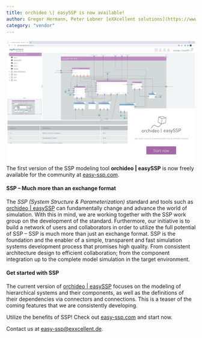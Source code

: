```yaml
---
title: orchideo \| easySSP is now available! 
author: Gregor Hermann, Peter Lobner [eXXcellent solutions](https://www.exxcellent.de/)
category: "vendor"
---
```

![alt text](easySSP-screenshot.png 'orchideo \| easySSP is available now')
The first version of the SSP modeling tool **orchideo \| easySSP** is now freely available for the community at [easy-ssp.com](https://easy-ssp.com). 

#### SSP – Much more than an exchange format

The *SSP (System Structure & Parameterization)* standard and tools such as [orchideo | easySSP](https://easy-ssp.com) can fundamentally change and advance the world of simulation. With this in mind, we are working together with the SSP work group on the development of the standard.
Furthermore, our initiative is to build a network of users and collaborators in order to utilize the full potential of SSP – SSP is much more than just an exchange format.
SSP is the foundation and the enabler of a simple, transparent and fast simulation systems development process that promises high quality. From consistent architecture design to efficient collaboration; from the component integration up to the complete model simulation in the target environment.

#### Get started with SSP

The current version of [orchideo \| easySSP](https://easy-ssp.com) focuses on the modeling of hierarchical systems and their components, as well as the definitions of their dependencies via connectors and connections. This is a teaser of the coming features that we are consistently developing.

Utilize the benefits of SSP! Check out [easy-ssp.com](https://easy-ssp.com) and start now.

Contact us at [easy-ssp@exxcellent.de](mailto:easy-ssp@exxcellent.de).
